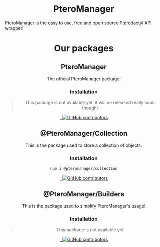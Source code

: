 <div align="center">

# PteroManager

</div>
PteroManager is the easy to use, free and open source Pterodactyl API wrapper!

<div align="center">
   
# Our packages
   
## PteroManager
   The official PteroManager package!
   
### Installation
> This package is not available yet, it will be released really soon though!
   
<a href="https://npmjs.com/package/pteromanager" target="_blank">
<img src="https://img.shields.io/npm/v/pteromanager.svg" alt=""/>
</a>
<a href="https://npmjs.com/package/pteromanager" target="_blank">
<img src="https://img.shields.io/npm/dw/pteromanager.svg" alt=""/>
</a>
<a href="https://github.com/PteroManager/PteroManager" target="_blank">
<img alt="GitHub contributors" src="https://img.shields.io/github/contributors/PteroManager/PteroManager">
</a>
   
## @PteroManager/Collection
   This is the package used to store a collection of objects.
   
### Installation
```sh
npm i @pteromanager/collection
```
<a href="https://npmjs.com/package/@pteromanager/collection" target="_blank">
<img src="https://img.shields.io/npm/v/@pteromanager/collection.svg" alt=""/>
</a>
<a href="https://npmjs.com/package/@pteromanager/collection" target="_blank">
<img src="https://img.shields.io/npm/dw/@pteromanager/collection.svg" alt=""/>
</a>
<a href="https://github.com/PteroManager/Collection" target="_blank">
<img alt="GitHub contributors" src="https://img.shields.io/github/contributors/PteroManager/Collection">
</a>

## @PteroManager/Builders
   This is the package used to simplify PteroManager's usage!
   
### Installation
> This package is not available yet
   
<a href="https://npmjs.com/package/@pteromanager/builders" target="_blank">
<img src="https://img.shields.io/npm/v/@pteromanager/builders.svg" alt=""/>
</a>
<a href="https://npmjs.com/package/@pteromanager/builders" target="_blank">
<img src="https://img.shields.io/npm/dw/@pteromanager/builders.svg" alt=""/>
</a>
<a href="https://github.com/PteroManager/Builders" target="_blank">
<img alt="GitHub contributors" src="https://img.shields.io/github/contributors/PteroManager/Builders">
</a>
</div>
